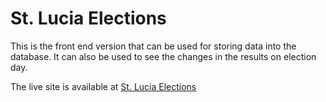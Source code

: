 # St. Lucia Elections
This is the front end version that can be used for storing data into the database. It can also be used to see the
changes in the results on election day.

The live site is available at [St. Lucia Elections](https://master--sluelections.netlify.app/)
